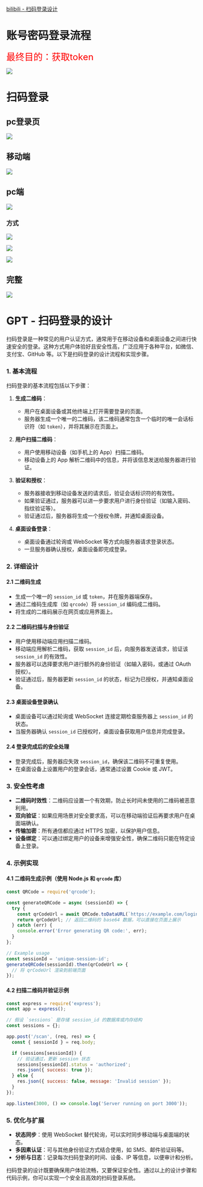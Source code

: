 [bilibili - 扫码登录设计](https://www.bilibili.com/video/BV1nJY7efEfz/?spm_id_from=333.788&vd_source=dc55c355e9f5b6174832aacfb5d8b6aa)



# 账号密码登录流程

<font color='red' size=5>最终目的：获取token</font>

![](/AllFiles/前端面试题/0高端题/扫码登录设计/images/001.png)

# 扫码登录

## pc登录页

![](/AllFiles/前端面试题/0高端题/扫码登录设计/images/007.png)



## 移动端

![](/AllFiles/前端面试题/0高端题/扫码登录设计/images/002.png)



## pc端

![](/AllFiles/前端面试题/0高端题/扫码登录设计/images/003.png)



### 方式

![](/AllFiles/前端面试题/0高端题/扫码登录设计/images/004.png)

![](/AllFiles/前端面试题/0高端题/扫码登录设计/images/005.png)

![](/AllFiles/前端面试题/0高端题/扫码登录设计/images/006.png)



## 完整

![](/AllFiles/前端面试题/0高端题/扫码登录设计/images/008.png)





# GPT - 扫码登录的设计

扫码登录是一种常见的用户认证方式，通常用于在移动设备和桌面设备之间进行快速安全的登录。这种方式用户体验好且安全性高，广泛应用于各种平台，如微信、支付宝、GitHub 等。以下是扫码登录的设计流程和实现步骤。

### 1. **基本流程**

扫码登录的基本流程包括以下步骤：

1. **生成二维码**：
   - 用户在桌面设备或其他终端上打开需要登录的页面。
   - 服务器生成一个唯一的二维码，该二维码通常包含一个临时的唯一会话标识符（如 `token`），并将其展示在页面上。

2. **用户扫描二维码**：
   - 用户使用移动设备（如手机上的 App）扫描二维码。
   - 移动设备上的 App 解析二维码中的信息，并将该信息发送给服务器进行验证。

3. **验证和授权**：
   - 服务器接收到移动设备发送的请求后，验证会话标识符的有效性。
   - 如果验证通过，服务器可以进一步要求用户进行身份验证（如输入密码、指纹验证等）。
   - 验证通过后，服务器将生成一个授权令牌，并通知桌面设备。

4. **桌面设备登录**：
   - 桌面设备通过轮询或 WebSocket 等方式向服务器请求登录状态。
   - 一旦服务器确认授权，桌面设备即完成登录。

### 2. **详细设计**

#### 2.1 **二维码生成**

- 生成一个唯一的 `session_id` 或 `token`，并在服务器端保存。
- 通过二维码生成库（如 `qrcode`）将 `session_id` 编码成二维码。
- 将生成的二维码展示在网页或应用界面上。

#### 2.2 **二维码扫描与身份验证**

- 用户使用移动端应用扫描二维码。
- 移动端应用解析二维码，获取 `session_id` 后，向服务器发送请求，验证该 `session_id` 的有效性。
- 服务器可以选择要求用户进行额外的身份验证（如输入密码，或通过 OAuth 授权）。
- 验证通过后，服务器更新 `session_id` 的状态，标记为已授权，并通知桌面设备。

#### 2.3 **桌面设备登录确认**

- 桌面设备可以通过轮询或 WebSocket 连接定期检查服务器上 `session_id` 的状态。
- 当服务器确认 `session_id` 已授权时，桌面设备获取用户信息并完成登录。

#### 2.4 **登录完成后的安全处理**

- 登录完成后，服务器应失效 `session_id`，确保该二维码不可重复使用。
- 在桌面设备上设置用户的登录会话，通常通过设置 Cookie 或 JWT。

### 3. **安全性考虑**

- **二维码时效性**：二维码应设置一个有效期，防止长时间未使用的二维码被恶意利用。
- **双向验证**：如果应用场景对安全要求高，可以在移动端验证后再要求用户在桌面端确认。
- **传输加密**：所有通信都应通过 HTTPS 加密，以保护用户信息。
- **设备绑定**：可以通过绑定用户的设备来增强安全性，确保二维码只能在特定设备上登录。

### 4. **示例实现**

#### 4.1 **二维码生成示例**（使用 Node.js 和 `qrcode` 库）

```javascript
const QRCode = require('qrcode');

const generateQRCode = async (sessionId) => {
  try {
    const qrCodeUrl = await QRCode.toDataURL(`https://example.com/login?session_id=${sessionId}`);
    return qrCodeUrl; // 返回二维码的 base64 数据，可以直接在页面上展示
  } catch (err) {
    console.error('Error generating QR code:', err);
  }
};

// Example usage
const sessionId = 'unique-session-id';
generateQRCode(sessionId).then(qrCodeUrl => {
  // 将 qrCodeUrl 渲染到前端页面
});
```

#### 4.2 **扫描二维码并验证示例**

```javascript
const express = require('express');
const app = express();

// 假设 `sessions` 是存储 session_id 的数据库或内存结构
const sessions = {};

app.post('/scan', (req, res) => {
  const { sessionId } = req.body;

  if (sessions[sessionId]) {
    // 验证通过，更新 session 状态
    sessions[sessionId].status = 'authorized';
    res.json({ success: true });
  } else {
    res.json({ success: false, message: 'Invalid session' });
  }
});

app.listen(3000, () => console.log('Server running on port 3000'));
```

### 5. **优化与扩展**

- **状态同步**：使用 WebSocket 替代轮询，可以实时同步移动端与桌面端的状态。
- **多因素认证**：可与其他身份验证方式结合使用，如 SMS、邮件验证码等。
- **分析与日志**：记录每次扫码登录的时间、设备、IP 等信息，以便审计和分析。

扫码登录的设计既要确保用户体验流畅，又要保证安全性。通过以上的设计步骤和代码示例，你可以实现一个安全且高效的扫码登录系统。































